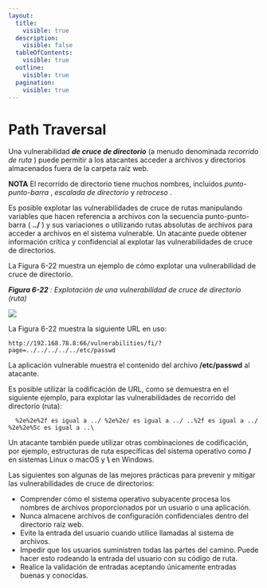 ```yaml
---
layout:
  title:
    visible: true
  description:
    visible: false
  tableOfContents:
    visible: true
  outline:
    visible: true
  pagination:
    visible: true
---
```


# Path Traversal

Una vulnerabilidad _**de cruce de directorio**_ (a menudo denominada _recorrido de ruta_ ) puede permitir a los atacantes acceder a archivos y directorios almacenados fuera de la carpeta raíz web.

**NOTA** El recorrido de directorio tiene muchos nombres, incluidos _punto-punto-barra_ , _escalada de directorio_ y _retroceso_ .

Es posible explotar las vulnerabilidades de cruce de rutas manipulando variables que hacen referencia a archivos con la secuencia punto-punto-barra ( **../** ) y sus variaciones o utilizando rutas absolutas de archivos para acceder a archivos en el sistema vulnerable. Un atacante puede obtener información crítica y confidencial al explotar las vulnerabilidades de cruce de directorios.

La Figura 6-22 muestra un ejemplo de cómo explotar una vulnerabilidad de cruce de directorio.

_**Figura 6-22**_ _: Explotación de una vulnerabilidad de cruce de directorio (ruta)_

![](https://skillsforall.com/content/eh/1.0/m6/course/en-US/assets/3e94a0a6c226101c2cd5d9046f7f3d220fdcf001.png)

La Figura 6-22 muestra la siguiente URL en uso:

```
http://192.168.78.8:66/vulnerabilities/fi/?page=../../../../../etc/passwd
```

La aplicación vulnerable muestra el contenido del archivo **/etc/passwd** al atacante.

Es posible utilizar la codificación de URL, como se demuestra en el siguiente ejemplo, para explotar las vulnerabilidades de recorrido del directorio (ruta):

```
  %2e%2e%2f es igual a ../ %2e%2e/ es igual a ../ ..%2f es igual a ../ %2e%2e%5c es igual a ..\
```

Un atacante también puede utilizar otras combinaciones de codificación, por ejemplo, estructuras de ruta específicas del sistema operativo como **/** en sistemas Linux o macOS y **\\** en Windows.

Las siguientes son algunas de las mejores prácticas para prevenir y mitigar las vulnerabilidades de cruce de directorios:

* Comprender cómo el sistema operativo subyacente procesa los nombres de archivos proporcionados por un usuario o una aplicación.
* Nunca almacene archivos de configuración confidenciales dentro del directorio raíz web.
* Evite la entrada del usuario cuando utilice llamadas al sistema de archivos.
* Impedir que los usuarios suministren todas las partes del camino. Puede hacer esto rodeando la entrada del usuario con su código de ruta.
* Realice la validación de entradas aceptando únicamente entradas buenas y conocidas.

